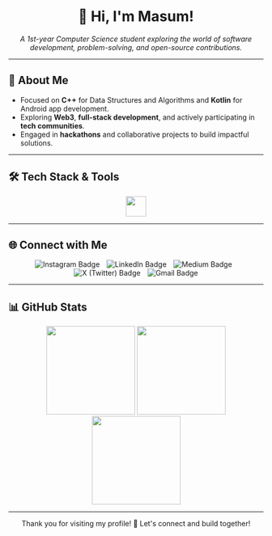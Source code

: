 <h1 align="center">👋 Hi, I'm Masum!</h1>
<p align="center">
  <i>A 1st-year Computer Science student exploring the world of software development, problem-solving, and open-source contributions.</i>
</p>

---

## 🌟 About Me

-  Focused on **C++** for Data Structures and Algorithms and **Kotlin** for Android app development.
-  Exploring **Web3**, **full-stack development**, and actively participating in **tech communities**.
-  Engaged in **hackathons** and collaborative projects to build impactful solutions.

---

## 🛠 Tech Stack & Tools

<p align="center">
  <img src="https://skillicons.dev/icons?i=html,css,js,ts,firebase,c,cpp,kotlin,java,idea,git,vim" height="40" />
</p>

---

## 🌐 Connect with Me

<p align="center">
  <a href="https://instagram.com/insane.odyssey" target="_blank" style="text-decoration: none; margin: 0;">
    <img src="https://img.shields.io/badge/Instagram-%23E4405F.svg?style=for-the-badge&logo=Instagram&logoColor=white" alt="Instagram Badge" style="margin-right: 10px;"/>
  </a>
  <a href="https://linkedin.com/in/masumali26" target="_blank" style="text-decoration: none; margin: 0;">
    <img src="https://img.shields.io/badge/LinkedIn-%230077B5.svg?style=for-the-badge&logo=linkedin&logoColor=white" alt="LinkedIn Badge" style="margin-right: 10px;"/>
  </a>
  <a href="https://medium.com/@insane_odyssey" target="_blank" style="text-decoration: none; margin: 0;">
    <img src="https://img.shields.io/badge/Medium-000000?style=for-the-badge&logo=medium&logoColor=white" alt="Medium Badge" style="margin-right: 10px;"/>
  </a>
  <a href="https://x.com/insane_odyssey_" target="_blank" style="text-decoration: none; margin: 0;">
    <img src="https://img.shields.io/badge/X-000000?style=for-the-badge&logo=x&logoColor=white" alt="X (Twitter) Badge" style="margin-right: 10px;"/>
  </a>
  <a href="mailto:masumali262006@gmail.com" target="_blank" style="text-decoration: none; margin: 0;">
    <img src="https://img.shields.io/badge/Gmail-D14836?style=for-the-badge&logo=gmail&logoColor=white" alt="Gmail Badge" />
  </a>
</p>


---

## 📊 GitHub Stats

<div align="center">
  <img src="https://github-readme-stats.vercel.app/api?username=insaneodyssey26&show_icons=true&theme=github_dark&hide_border=false&count_private=true&include_all_commits=true" height="175" />
  <img src="https://nirzak-streak-stats.vercel.app/?user=insaneodyssey26&theme=github_dark&hide_border=false" height="175"/>
  <img src="https://github-readme-stats.vercel.app/api/top-langs/?username=insaneodyssey26&layout=compact&theme=github_dark&hide_border=false&langs_count=6" height="175"/>
</div>

---

<p align="center">
Thank you for visiting my profile! 👊 Let's connect and build together!
</p>
